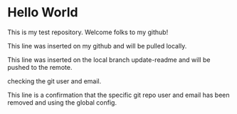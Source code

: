# Hello World

This is my test repository. Welcome folks to my github!

This line was inserted on my github and will be pulled locally.

This line was inserted on the local branch update-readme and will be pushed to the remote.

checking the git user and email.

This line is a confirmation that the specific git repo user and email has been removed and using the global config.
